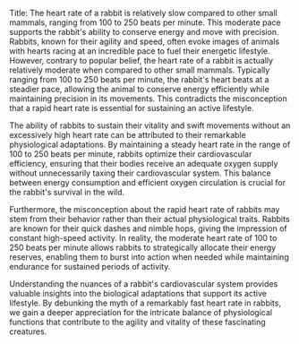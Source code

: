 Title: The heart rate of a rabbit is relatively slow compared to other small mammals, ranging from 100 to 250 beats per minute. This moderate pace supports the rabbit's ability to conserve energy and move with precision.
Rabbits, known for their agility and speed, often evoke images of animals with hearts racing at an incredible pace to fuel their energetic lifestyle. However, contrary to popular belief, the heart rate of a rabbit is actually relatively moderate when compared to other small mammals. Typically ranging from 100 to 250 beats per minute, the rabbit's heart beats at a steadier pace, allowing the animal to conserve energy efficiently while maintaining precision in its movements. This contradicts the misconception that a rapid heart rate is essential for sustaining an active lifestyle.

The ability of rabbits to sustain their vitality and swift movements without an excessively high heart rate can be attributed to their remarkable physiological adaptations. By maintaining a steady heart rate in the range of 100 to 250 beats per minute, rabbits optimize their cardiovascular efficiency, ensuring that their bodies receive an adequate oxygen supply without unnecessarily taxing their cardiovascular system. This balance between energy consumption and efficient oxygen circulation is crucial for the rabbit's survival in the wild.

Furthermore, the misconception about the rapid heart rate of rabbits may stem from their behavior rather than their actual physiological traits. Rabbits are known for their quick dashes and nimble hops, giving the impression of constant high-speed activity. In reality, the moderate heart rate of 100 to 250 beats per minute allows rabbits to strategically allocate their energy reserves, enabling them to burst into action when needed while maintaining endurance for sustained periods of activity.

Understanding the nuances of a rabbit's cardiovascular system provides valuable insights into the biological adaptations that support its active lifestyle. By debunking the myth of a remarkably fast heart rate in rabbits, we gain a deeper appreciation for the intricate balance of physiological functions that contribute to the agility and vitality of these fascinating creatures.